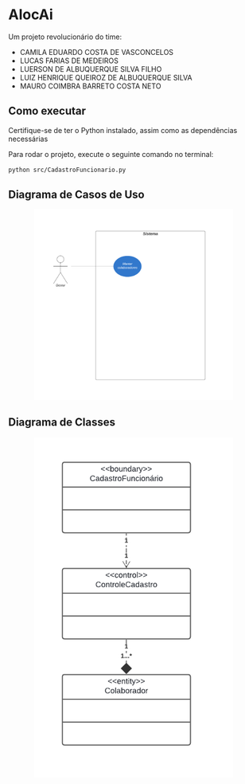 # AlocAi

Um projeto revolucionário do time:
- CAMILA EDUARDO COSTA DE VASCONCELOS
- LUCAS FARIAS DE MEDEIROS
- LUERSON DE ALBUQUERQUE SILVA FILHO
- LUIZ HENRIQUE QUEIROZ DE ALBUQUERQUE SILVA
- MAURO COIMBRA BARRETO COSTA NETO


## Como executar

Certifique-se de ter o Python instalado, assim como as dependências necessárias

Para rodar o projeto, execute o seguinte comando no terminal:
```bash
python src/CadastroFuncionario.py
```

## Diagrama de Casos de Uso

<p align="center">
  <img src="docs/casosdeuso.png" alt="Diagrama de Casos de Uso" width="400">
</p>

## Diagrama de Classes

<p align="center">
  <img src="docs/classes.png" alt="Diagrama de Classes" width="400">
</p>


